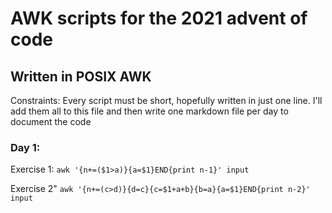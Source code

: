 # AWK scripts for the 2021 advent of code

## Written in POSIX AWK 

Constraints: Every script must be short, hopefully written in just one line. I'll add them all to this file and then write one markdown file per day to document the code

### Day 1:

Exercise 1: `awk '{n+=($1>a)}{a=$1}END{print n-1}' input`

Exercise 2" `awk '{n+=(c>d)}{d=c}{c=$1+a+b}{b=a}{a=$1}END{print n-2}' input`

